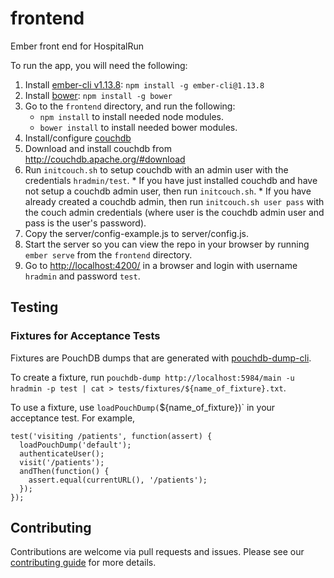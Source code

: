 frontend
========

Ember front end for HospitalRun

To run the app, you will need the following:

1. Install [ember-cli v1.13.8](https://www.npmjs.org/package/ember-cli): `npm install -g ember-cli@1.13.8`
2. Install [bower](https://www.npmjs.org/package/bower): `npm install -g bower`
3. Go to the `frontend` directory, and run the following:
    * `npm install` to install needed node modules.
    * `bower install` to install needed bower modules.
4. Install/configure [couchdb](http://couchdb.apache.org/)
  1. Download and install couchdb from http://couchdb.apache.org/#download
  2. Run `initcouch.sh` to setup couchdb with an admin user with the credentials `hradmin/test`.
    * If you have just installed couchdb and have not setup a couchdb admin user, then run `initcouch.sh`.
    * If you have already created a couchdb admin, then run `initcouch.sh user pass` with the couch admin credentials (where user is the couchdb admin user and pass is the user's password).
5. Copy the server/config-example.js to server/config.js.
6. Start the server so you can view the repo in your browser by running `ember serve` from the `frontend` directory.
7. Go to [http://localhost:4200/](http://localhost:4200/) in a browser and login with username `hradmin` and password `test`.

## Testing

### Fixtures for Acceptance Tests

Fixtures are PouchDB dumps that are generated with [pouchdb-dump-cli](https://github.com/nolanlawson/pouchdb-dump-cli).

To create a fixture, run `pouchdb-dump http://localhost:5984/main -u hradmin -p test | cat > tests/fixtures/${name_of_fixture}.txt`.

To use a fixture, use `loadPouchDump(`${name_of_fixture})` in your acceptance test. For example,

```
test('visiting /patients', function(assert) {
  loadPouchDump('default');
  authenticateUser();
  visit('/patients');
  andThen(function() {
    assert.equal(currentURL(), '/patients');
  });
});
```
Contributing
------------
Contributions are welcome via pull requests and issues.  Please see our [contributing guide](https://github.com/hospitalrun/hospitalrun-frontend/blob/master/CONTRIBUTING.md) for more details.
